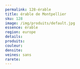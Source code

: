 ```yaml
---
permalink: 128-érable
title: érable de Montpellier
sku: 128
image: /img/produits/default.jpg
essence: érable
region: europe
details: 
produits:
couleur: 
densite: 
veines: sans
rarete: 
---
```

